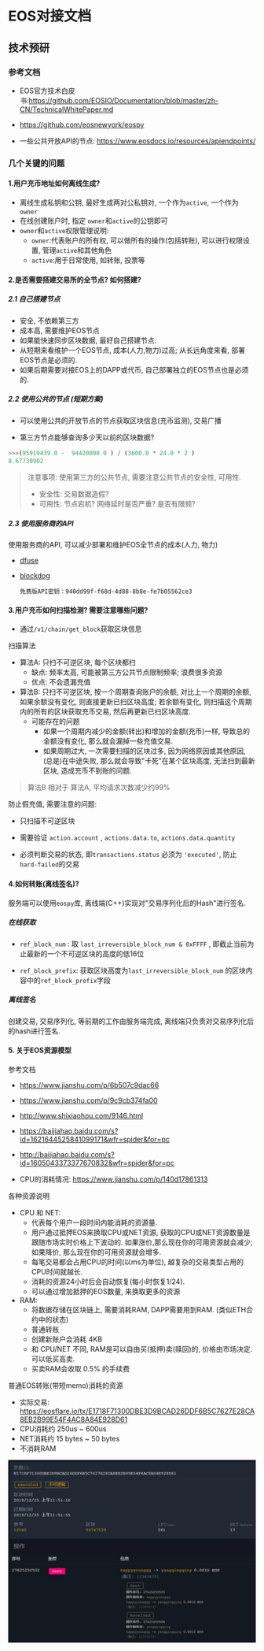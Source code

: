 # EOS对接文档

## 技术预研

### 参考文档

- EOS官方技术白皮书:https://github.com/EOSIO/Documentation/blob/master/zh-CN/TechnicalWhitePaper.md

- https://github.com/eosnewyork/eospy
- 一些公共开放API的节点:  https://www.eosdocs.io/resources/apiendpoints/



### 几个关键的问题

#### 1.用户充币地址如何离线生成?

- 离线生成私钥和公钥, 最好生成两对公私钥对, 一个作为`active`, 一个作为`owner` 
- 在线创建账户时, 指定  `owner`和`active`的公钥即可
- `owner`和`active`权限管理说明:
  - `owner`:代表账户的所有权, 可以做所有的操作(包括转账), 可以进行权限设置, 管理`active`和其他角色
  - `active`:用于日常使用, 如转账, 投票等



#### 2.是否需要搭建交易所的全节点? 如何搭建?

##### 2.1 自己搭建节点

- 安全, 不依赖第三方
- 成本高, 需要维护EOS节点
- 如果能快速同步区块数据, 最好自己搭建节点.
- 从短期来看维护一个EOS节点, 成本(人力,物力)过高;  从长远角度来看, 部署EOS节点是必须的.
- 如果后期需要对接EOS上的DAPP或代币, 自己部署独立的EOS节点也是必须的.

##### 2.2 使用公共的节点 (短期方案)

- 可以使用公共的开放节点的节点获取区块信息(充币监测), 交易广播

- 第三方节点能够查询多少天以前的区块数据?

```python
>>>(95919439.0 -  94420000.0 ) / (3600.0 * 24.0 * 2 ) 
8.67730902
```

> 注意事项: 使用第三方的公共节点, 需要注意公共节点的安全性, 可用性.
>
> - 安全性: 交易数据造假?
> - 可用性: 节点宕机? 网络延时是否严重? 是否有限频? 



##### 2.3 使用服务商的API

使用服务商的API, 可以减少部署和维护EOS全节点的成本(人力, 物力)

- [dfuse](https://www.dfuse.io/zh/)

- [blockdog](https://www.blockdog.com/)

  ```
  免费版API密钥：940dd99f-f68d-4d88-8b8e-fe7b05562ce3
  ```

  

#### 3.用户充币如何扫描检测? 需要注意哪些问题?

- 通过`/v1/chain/get_block`获取区块信息



扫描算法

- 算法A:  只扫不可逆区块, 每个区块都扫
  - 缺点: 频率太高, 可能被第三方公共节点限制频率; 浪费很多资源
  - 优点: 不会遗漏充值
- 算法B: 只扫不可逆区块, 按一个周期查询账户的余额, 对比上一个周期的余额, 如果余额没有变化, 则直接更新已扫区块高度;  若余额有变化, 则扫描这个周期内的所有的区块获取充币交易, 然后再更新已扫区块高度.
  - 可能存在的问题
    -  如果一个周期内减少的金额(转出)和增加的金额(充币)一样, 导致总的金额没有变化, 那么就会漏掉一些充值交易.
    - 如果周期过大, 一次需要扫描的区块过多, 因为网络原因或其他原因, (总是)在中途失败, 那么就会导致"卡死"在某个区块高度, 无法扫到最新区块, 造成充币不到账的问题.



> 算法B 相对于 算法A, 平均请求次数减少约99%



防止假充值, 需要注意的问题:

- 只扫描不可逆区块

- 需要验证 `action.account` , `actions.data.to`, `actions.data.quantity`

- 必须判断交易的状态, 即`transactions.status` 必须为 `'executed'`, 防止 `hard-failed`的交易



#### 4.如何转账(离线签名)?

服务端可以使用`eospy`库,  离线端(C++)实现对"交易序列化后的Hash"进行签名.

##### 在线获取

- `ref_block_num` : 取 `last_irreversible_block_num & 0xFFFF` , 即截止当前为止最新的一个不可逆区块的高度的低16位

- `ref_block_prefix`: 获取区块高度为`last_irreversible_block_num` 的区块内容中的`ref_block_prefix`字段



##### 离线签名

创建交易, 交易序列化, 等前期的工作由服务端完成,  离线端只负责对交易序列化后的hash进行签名.



#### 5. 关于EOS资源模型

参考文档

- https://www.jianshu.com/p/6b507c9dac66

- https://www.jianshu.com/p/9c9cb374fa00
- http://www.shixiaohou.com/9146.html
- https://baijiahao.baidu.com/s?id=1621644525841099171&wfr=spider&for=pc

- http://baijiahao.baidu.com/s?id=1605043373377670832&wfr=spider&for=pc
- CPU的消耗情况:  https://www.jianshu.com/p/140d17861313



各种资源说明

- CPU 和 NET: 
  - 代表每个用户一段时间内能消耗的资源量. 
  - 用户通过抵押EOS来换取CPU或NET资源, 获取的CPU或NET资源数量是跟随市场实时价格上下波动的. 如果涨价,那么现在你的可用资源就会减少; 如果降价, 那么现在你的可用资源就会增多. 
  - 每笔交易都会占用CPU的时间(以ms为单位),  越复杂的交易类型占用的CPU时间就越长.
  - 消耗的资源24小时后会自动恢复(每小时恢复1/24).
  - 可以通过增加抵押的EOS数量, 来换取更多的资源
- RAM: 
  - 将数据存储在区块链上, 需要消耗RAM, DAPP需要用到RAM. (类似ETH合约中的状态)
  - 普通转账
  - 创建新账户会消耗 4KB
  - 和 CPU/NET 不同,  RAM是可以自由买(抵押)卖(赎回)的, 价格由市场决定.  可以低买高卖.
  - 买卖RAM会收取 0.5% 的手续费



普通EOS转账(带短memo)消耗的资源

- 实际交易: https://eosflare.io/tx/E1718F71300DBE3D9BCAD26DDF6B5C7627E28CA8EB2B99E54F4AC8A84E928D61
- CPU消耗约  250us ~ 600us
- NET消耗约  15 bytes ~  50 bytes
- 不消耗RAM

![](./img/普通EOS转账资源消耗.jpg)